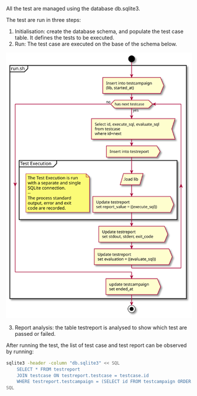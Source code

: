 All the test are managed using the database db.sqlite3.

The test are run in three steps:

1) Initialisation: create the database schema, and populate the test case
table. It defines the tests to be executed.
2) Run: The test case are executed on the base of the schema below.

![](50-run.svg)

3) Report analysis: the table testreport is analysed to show which test are
passed or failed.


After running the test, the list of test case and test report can be
observed by running:

```bash
sqlite3 -header -column "db.sqlite3" << SQL
    SELECT * FROM testreport
    JOIN testcase ON testreport.testcase = testcase.id
    WHERE testreport.testcampaign = (SELECT id FROM testcampaign ORDER BY id DESC LIMIT 1)
SQL
```

